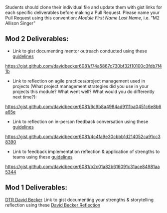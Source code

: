 Students should clone their individual file and update them with gist links for each specific deliverables before making a Pull Request. Please name your Pull Request using this convention: *Module First Name Last Name*, i.e. "M2 Allison Singer"

## Mod 2 Deliverables:
* Link to gist documenting mentor outreach conducted using these [guidelines](https://github.com/turingschool/career-development-curriculum/blob/master/module_two/cold_outreach_i_guidelines.md)

https://gist.github.com/davidbecker6081/f74a5867c730bf32f10100c3fdb7f41b

* Link to reflection on agile practices/project management used in projects (What project management strategies did you use in your projects this module? What went well? What would you do differently next time?):

https://gist.github.com/davidbecker6081/6c9b8a4984ad9111ba0451c6e8b6a65e


* Link to reflection on in-person feedback conversation using these [guidelines](https://github.com/turingschool/career-development-curriculum/blob/master/module_two/feedback_conversation_reflection_guidelines.md)

https://gist.github.com/davidbecker6081/4c4fa9e30cbbb1d214052ca91cc38390

* Link to feedback implementation reflection & application of strengths to teams using these [guidelines](https://github.com/turingschool/career-development-curriculum/blob/master/module_two/feedback_implementation_strengths_reflection.md)

https://gist.github.com/davidbecker6081/b2c01a82b616091c31ace84981aa5344


## Mod 1 Deliverables:
[DTR David Becker](https://gist.github.com/davidbecker6081/50effe3ea79783cdd209bc870e9a4554)
Link to gist documenting your strengths & storytelling reflection using these [David Becker Reflection](https://gist.github.com/davidbecker6081/2be60e8f39ffad51c50df901bea7eae4)
